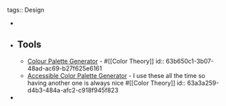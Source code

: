 tags:: Design

-
- ## Tools
	- [Colour Palette Generator](https://www.colourpalettegenerator.com/) - #[[Color Theory]]
	  id:: 63b650c1-3b07-48ad-ac69-b27f625e6161
	- [Accessible Color Palette Generator](https://venngage.com/tools/accessible-color-palette-generator) - I use these all the time so having another one is always nice #[[Color Theory]]
	  id:: 63a3a259-d4b3-484a-afc2-c918f945f823
-